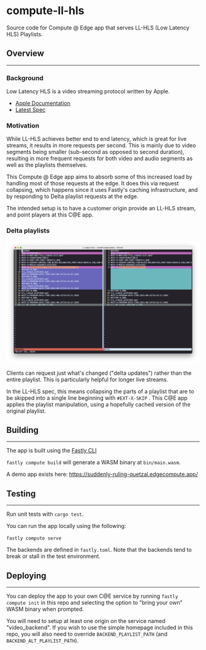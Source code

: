 # compute-ll-hls
Source code for Compute @ Edge app that serves LL-HLS (Low Latency HLS) Playlists.

## Overview

---

### Background

Low Latency HLS is a video streaming protocol written by Apple.
- [Apple Documentation](https://developer.apple.com/documentation/http_live_streaming/enabling_low-latency_hls)
- [Latest Spec](https://tools.ietf.org/html/draft-pantos-hls-rfc8216bis-08)

### Motivation

While LL-HLS achieves better end to end latency, which is great for live streams, it results in more requests per second. This is mainly due to video segments being smaller (sub-second as opposed to second duration), resulting in more frequent requests for both video and audio segments as well as the playlists themselves.

This Compute @ Edge app aims to absorb some of this increased load by handling most of those requests at the edge. It does this via request collapsing, which happens since it uses Fastly's caching infrastructure, and by responding to Delta playlist requests at the edge.

The intended setup is to have a customer origin provide an LL-HLS stream, and point players at this C@E app.

### Delta playlists

![Delta playlist diff](delta_playlist_diff.png)

Clients can request just what's changed ("delta updates") rather than the entire playlist. This is particularly helpful for longer live streams.

In the LL-HLS spec, this means collapsing the parts of a playlist that are to be skipped into a single line beginning with `#EXT-X-SKIP` . This C@E app applies the playlist manipulation, using a hopefully cached version of the original playlist.

## Building

----

The app is built using the [Fastly CLI](https://github.com/fastly/cli)

`fastly compute build` will generate a WASM binary at `bin/main.wasm`.

A demo app exists here: https://suddenly-ruling-quetzal.edgecompute.app/

## Testing

----
Run unit tests with `cargo test`.

You can run the app locally using the following:

`fastly compute serve`

The backends are defined in `fastly.toml`. Note that the backends
tend to break or stall in the test environment.

## Deploying

----

You can deploy the app to your own C@E service by running `fastly compute init`
in this repo and selecting the option to "bring your own" WASM binary when prompted.

You will need to setup at least one origin on the service named "video_backend".
If you wish to use the simple homepage included in this repo, you will also need
to override `BACKEND_PLAYLIST_PATH` (and `BACKEND_ALT_PLAYLIST_PATH`).
